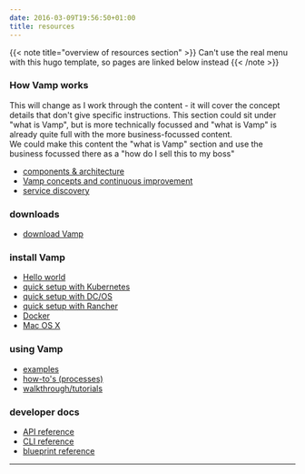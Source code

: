 ```yaml
---
date: 2016-03-09T19:56:50+01:00
title: resources
---
```

{{< note title="overview of resources section" >}}
Can't use the real menu with this hugo template, so pages are linked below instead
{{< /note >}}

### How Vamp works
This will change as I work through the content - it will cover the concept details that don't give specific instructions. This section could sit under "what is Vamp", but is more technically focussed and "what is Vamp" is already quite full with the more business-focussed content.   
We could make this content the "what is Vamp" section and use the business focussed there as a "how do I sell this to my boss"

* [components & architecture](/components/)
* [Vamp concepts and continuous improvement](/vampconcepts/)
* [service discovery](/servicediscovery/)


### downloads
* [download Vamp](/downloads/)

### install Vamp
  * [Hello world](/vamp-hello-world/)
  * [quick setup with Kubernetes](/quick-setup-kubernetes/)
  * [quick setup with DC/OS](/quick-setup-dcos/)
  * [quick setup with Rancher](/quick-setup-rancher/)
  * [Docker](/docs/docker/)
  * [Mac OS X](/docs/macosx/)

### using Vamp
* [examples](/examples/)
* [how-to's (processes)](/howto/)
* [walkthrough/tutorials](/tutorials/)

### developer docs
* [API reference](http://vamp.io/documentation/api-reference/)
* [CLI reference](http://vamp.io/documentation/cli-reference/)
* [blueprint reference](/blueprint/)


--------

